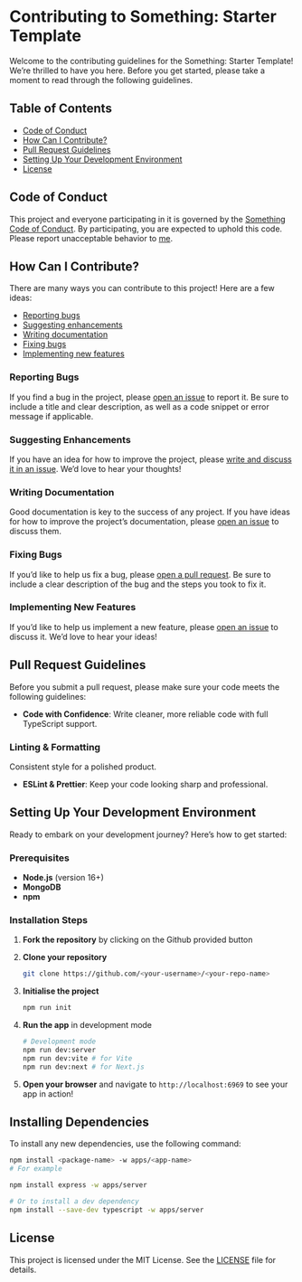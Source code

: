 # Contributing to Something: Starter Template

Welcome to the contributing guidelines for the Something: Starter Template! We’re thrilled to have you here. Before you get started, please take a moment to read through the following guidelines.

## Table of Contents

- [Code of Conduct](#code-of-conduct)
- [How Can I Contribute?](#how-can-i-contribute)
- [Pull Request Guidelines](#pull-request-guidelines)
- [Setting Up Your Development Environment](#setting-up-your-development-environment)
- [License](#license)

## Code of Conduct

This project and everyone participating in it is governed by the [Something Code of Conduct](CODE_OF_CONDUCT.md). By participating, you are expected to uphold this code. Please report unacceptable behavior to [me](mailto:jindalujjwal0720@gmail.com).

## How Can I Contribute?

There are many ways you can contribute to this project! Here are a few ideas:

- [Reporting bugs](#reporting-bugs)
- [Suggesting enhancements](#suggesting-enhancements)
- [Writing documentation](#writing-documentation)
- [Fixing bugs](#fixing-bugs)
- [Implementing new features](#implementing-new-features)

### Reporting Bugs

If you find a bug in the project, please [open an issue](https://github.com/jindalujjwal0720/something/issues/new) to report it. Be sure to include a title and clear description, as well as a code snippet or error message if applicable.

### Suggesting Enhancements

If you have an idea for how to improve the project, please [write and discuss it in an issue](https://github.com/jindalujjwal0720/something/issues/new). We’d love to hear your thoughts!

### Writing Documentation

Good documentation is key to the success of any project. If you have ideas for how to improve the project’s documentation, please [open an issue](https://github.com/jindalujjwal0720/something/issues/new) to discuss them.

### Fixing Bugs

If you’d like to help us fix a bug, please [open a pull request](https://github.com/jindalujjwal0720/something/pulls). Be sure to include a clear description of the bug and the steps you took to fix it.

### Implementing New Features

If you’d like to help us implement a new feature, please [open an issue](https://github.com/jindalujjwal0720/something/issues/new) to discuss it. We’d love to hear your ideas!

## Pull Request Guidelines

Before you submit a pull request, please make sure your code meets the following guidelines:

- **Code with Confidence**: Write cleaner, more reliable code with full TypeScript support.

### **Linting & Formatting**

Consistent style for a polished product.

- **ESLint & Prettier**: Keep your code looking sharp and professional.

## Setting Up Your Development Environment

Ready to embark on your development journey? Here’s how to get started:

### Prerequisites

- **Node.js** (version 16+)
- **MongoDB**
- **npm**

### Installation Steps

1. **Fork the repository** by clicking on the Github provided button

2. **Clone your repository**

   ```bash
   git clone https://github.com/<your-username>/<your-repo-name>
   ```

3. **Initialise the project**

   ```bash
   npm run init
   ```

4. **Run the app** in development mode

   ```bash
   # Development mode
   npm run dev:server
   npm run dev:vite # for Vite
   npm run dev:next # for Next.js
   ```

5. **Open your browser** and navigate to `http://localhost:6969` to see your app in action!

## Installing Dependencies

To install any new dependencies, use the following command:

```bash
npm install <package-name> -w apps/<app-name>
# For example

npm install express -w apps/server

# Or to install a dev dependency
npm install --save-dev typescript -w apps/server
```

## License

This project is licensed under the MIT License. See the [LICENSE](LICENSE) file for details.
